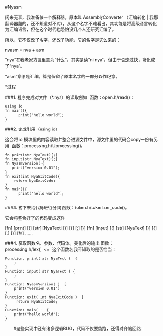 #Nyasm

闲来无事，我准备做一个解释器，原本叫 AssemblyConverter （汇编转化 | 我那翻译器翻的，还不知道对不对），从这个名字不难看出，其功能是将高级语言转化为汇编语言，但在这个时代也恐怕没几个人还研究汇编了。

所以，它不仅改了名字，还改了功能，它的名字是这么来的：

nyasm = nya + asm

“nya”在我老家方言里意为“什么”，其实是读“ni nya”，但由于语速过快，简化成了“nya”。

“asm”意思是汇编，算是保留了原本名字的一部分以作纪念。

*过程

###1. 程序完成对文件（*.nya）的读取例如  函数：open.h/read()：

    using io
    fn main(){
          print("hello world");
    }

###2. 完成引用（using io）

这会将 io 模块里的内容读取并整合进源文件中，源文件里的代码会copy一份有另用  函数：processing.h/Uprocessing()。

    fn print(str NyaText){;}
    fn input(str NyaText){;}
    fn NyasmVersion(){
       print("version 0.01");
    }
    fn exit(int NyaExitCode){
        return NyaExitCode;
    }      
    fn main(){
          print("hello world");
    }

###3. 接下来给代码进行分词 函数：token.h/tokenizer_code()。

它会将整合好了的代码变成这样

[fn] [print] [(] [str] [NyaText] [)] [{] [;] [}] [fn] [input] [(] [str] [NyaText] [)] [{] [;] [}] [fn] ......

###4. 获取函数名、参数、代码体。美化后的输出 函数：processing.h/lex()  <=  这个函数名我不知取的是否恰当：

    Function: print( str NyaText )  {     
        ;   
    }                                                
    Function: input( str NyaText ) {     
        ; 
    }                                                
    Function: NyasmVersion( )  {        
        print("version 0.01");         
    }                                                
    Function: exit( int NyaExitCode )  {
         return NyaExitCode;            
    }                                                
    Function: main( )  {                     
        print("hello world");           
    }                                          
      
#这些实现中还有诸多逻辑BUG，代码不仅要能跑，还得对齐脑回路！
